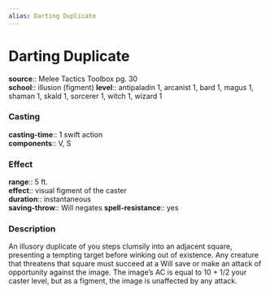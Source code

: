 ```yaml
---
alias: Darting Duplicate
---
```


# Darting Duplicate 

**source**:: Melee Tactics Toolbox pg. 30  
**school**:: illusion (figment)
**level**:: antipaladin 1, arcanist 1, bard 1, magus 1, shaman 1, skald 1, sorcerer 1, witch 1, wizard 1

### Casting 

**casting-time**:: 1 swift action  
**components**:: V, S

### Effect 

**range**:: 5 ft.  
**effect**:: visual figment of the caster  
**duration**:: instantaneous  
**saving-throw**:: Will negates
**spell-resistance**:: yes

### Description 

An illusory duplicate of you steps clumsily into an adjacent square, presenting a tempting target before winking out of existence. Any creature that threatens that square must succeed at a Will save or make an attack of opportunity against the image. The image’s AC is equal to 10 + 1/2 your caster level, but as a figment, the image is unaffected by any attack.
